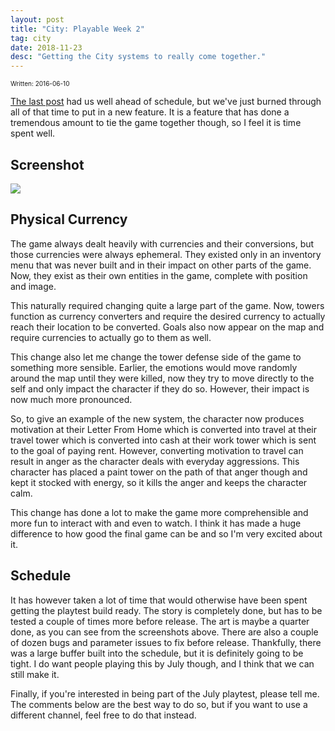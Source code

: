 ```yaml
---
layout: post
title: "City: Playable Week 2"
tag: city
date: 2018-11-23
desc: "Getting the City systems to really come together."
---
```


<p style="font-size:10px">Written: 2016-06-10


[The last post](/blog/city/playable1) had us well ahead of schedule, but we've just burned through all of that time to put in a new feature. It is a feature that has done a tremendous amount to tie the game together though, so I feel it is time spent well.

<h2>Screenshot</h2>
<img src="/blogImages/SS_2016-06-10_01.png">
<h2>Physical Currency</h2>

The game always dealt heavily with currencies and their conversions, but those currencies were always ephemeral. They existed only in an inventory menu that was never built and in their impact on other parts of the game. Now, they exist as their own entities in the game, complete with position and image.


This naturally required changing quite a large part of the game. Now, towers function as currency converters and require the desired currency to actually reach their location to be converted. Goals also now appear on the map and require currencies to actually go to them as well.


This change also let me change the tower defense side of the game to something more sensible. Earlier, the emotions would move randomly around the map until they were killed, now they try to move directly to the self and only impact the character if they do so. However, their impact is now much more pronounced.


So, to give an example of the new system, the character now produces motivation at their Letter From Home which is converted into travel at their travel tower which is converted into cash at their work tower which is sent to the goal of paying rent. However, converting motivation to travel can result in anger as the character deals with everyday aggressions. This character has placed a paint tower on the path of that anger though and kept it stocked with energy, so it kills the anger and keeps the character calm.


This change has done a lot to make the game more comprehensible and more fun to interact with and even to watch. I think it has made a huge difference to how good the final game can be and so I'm very excited about it.

<h2>Schedule</h2>

It has however taken a lot of time that would otherwise have been spent getting the playtest build ready. The story is completely done, but has to be tested a couple of times more before release. The art is maybe a quarter done, as you can see from the screenshots above. There are also a couple of dozen bugs and parameter issues to fix before release. Thankfully, there was a large buffer built into the schedule, but it is definitely going to be tight. I do want people playing this by July though, and I think that we can still make it.


Finally, if you're interested in being part of the July playtest, please tell me. The comments below are the best way to do so, but if you want to use a different channel, feel free to do that instead.

